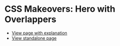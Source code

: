 # CSS Makeovers: Hero with Overlappers

* [View page with explanation](https://www.cssmakeovers.com/patterns/hero-with-overlappers/)
* [View standalone page](https://www.cssmakeovers.com/patterns/hero-with-overlappers/standalone.html)
